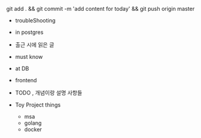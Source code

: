 


git add . && git commit -m 'add content for today' && git push origin master

- troubleShooting


- in postgres


- 출근 시에 읽은 글 



- must know 




- at DB 


- frontend


- TODO , 개념이랑 설명 사항들 

- Toy Project things

    - msa
    - golang 
    - docker 
